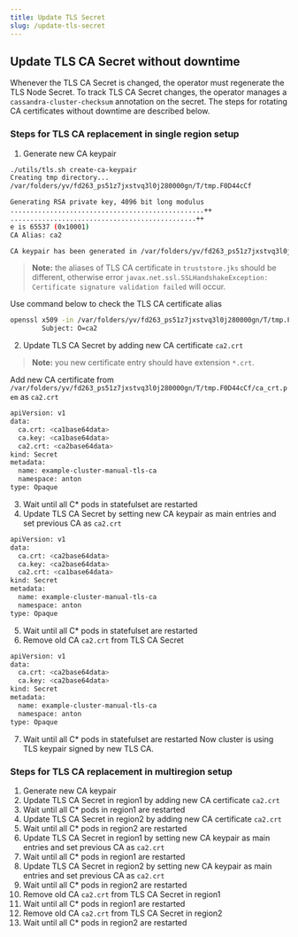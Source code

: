```yaml
---
title: Update TLS Secret
slug: /update-tls-secret
---
```


## Update TLS CA Secret without downtime

Whenever the TLS CA Secret is changed, the operator must regenerate the TLS Node Secret. To track TLS CA Secret changes, the operator manages a `cassandra-cluster-checksum` annotation on the secret.
The steps for rotating CA certificates without downtime are described below.

### Steps for TLS CA replacement in single region setup

1. Generate new CA keypair

```bash
./utils/tls.sh create-ca-keypair
Creating tmp directory...
/var/folders/yv/fd263_ps51z7jxstvq3l0j280000gn/T/tmp.F0D44cCf

Generating RSA private key, 4096 bit long modulus
.................................................++
...............................................++
e is 65537 (0x10001)
CA Alias: ca2

CA keypair has been generated in /var/folders/yv/fd263_ps51z7jxstvq3l0j280000gn/T/tmp.F0D44cCf
```

>**Note:** the aliases of TLS CA certificate in `truststore.jks` should be different, otherwise error `javax.net.ssl.SSLHandshakeException: Certificate signature validation failed` will occur.

Use command below to check the TLS CA certificate alias

```bash
openssl x509 -in /var/folders/yv/fd263_ps51z7jxstvq3l0j280000gn/T/tmp.F0D44cCf/ca_crt.pem -text -noout | grep Subject:
        Subject: O=ca2
```

2. Update TLS CA Secret by adding new CA certificate `ca2.crt`

>**Note:** you new certificate entry should have extension `*.crt`.

Add new CA certificate from `/var/folders/yv/fd263_ps51z7jxstvq3l0j280000gn/T/tmp.F0D44cCf/ca_crt.pem` as `ca2.crt`
```bash
apiVersion: v1
data:
  ca.crt: <ca1base64data>
  ca.key: <ca1base64data>
  ca2.crt: <ca2base64data>
kind: Secret
metadata:
  name: example-cluster-manual-tls-ca
  namespace: anton
type: Opaque
```

3. Wait until all C* pods in statefulset are restarted
4. Update TLS CA Secret by setting new CA keypair as main entries and set previous CA as `ca2.crt`
```bash
apiVersion: v1
data:
  ca.crt: <ca2base64data>
  ca.key: <ca2base64data>
  ca2.crt: <ca1base64data>
kind: Secret
metadata:
  name: example-cluster-manual-tls-ca
  namespace: anton
type: Opaque
```

5. Wait until all C* pods in statefulset are restarted
6. Remove old CA `ca2.crt` from TLS CA Secret
```bash
apiVersion: v1
data:
  ca.crt: <ca2base64data>
  ca.key: <ca2base64data>
kind: Secret
metadata:
  name: example-cluster-manual-tls-ca
  namespace: anton
type: Opaque
```

7. Wait until all C* pods in statefulset are restarted
Now cluster is using TLS keypair signed by new TLS CA.

### Steps for TLS CA replacement in multiregion setup

1. Generate new CA keypair
2. Update TLS CA Secret in region1 by adding new CA certificate `ca2.crt`
3. Wait until all C* pods in region1 are restarted
4. Update TLS CA Secret in region2 by adding new CA certificate `ca2.crt`
5. Wait until all C* pods in region2 are restarted
6. Update TLS CA Secret in region1 by setting new CA keypair as main entries and set previous CA as `ca2.crt`
7. Wait until all C* pods in region1 are restarted
8. Update TLS CA Secret in region2 by setting new CA keypair as main entries and set previous CA as `ca2.crt`
9. Wait until all C* pods in region2 are restarted
10. Remove old CA `ca2.crt` from TLS CA Secret in region1
11. Wait until all C* pods in region1 are restarted
12. Remove old CA `ca2.crt` from TLS CA Secret in region2
13. Wait until all C* pods in region2 are restarted
